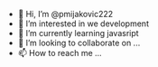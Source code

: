 - 👋 Hi, I’m @pmijakovic222
- 👀 I’m interested in we development
- 🌱 I’m currently learning javasript
- 💞️ I’m looking to collaborate on ...
- 📫 How to reach me ...

<!---
pmijakovic222/pmijakovic222 is a ✨ special ✨ repository because its `README.md` (this file) appears on your GitHub profile.
You can click the Preview link to take a look at your changes.
--->

